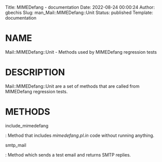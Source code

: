 Title: MIMEDefang - documentation
Date: 2022-08-24 00:00:24
Author: gbechis
Slug: man_Mail::MIMEDefang::Unit
Status: published
Template: documentation

# NAME

Mail::MIMEDefang::Unit - Methods used by MIMEDefang regression tests

# DESCRIPTION

Mail::MIMEDefang::Unit are a set of methods that are called from
MIMEDefang regression tests.

# METHODS

include_mimedefang

:   Method that includes *mimedefang.pl.in* code without running
    anything.

smtp_mail

:   Method which sends a test email and returns SMTP replies.
